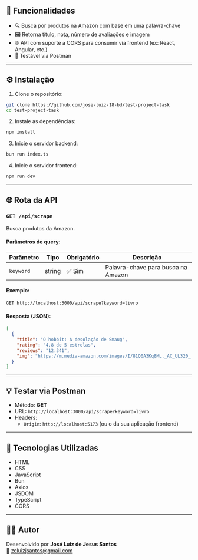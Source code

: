 ## 🚀 Funcionalidades

- 🔍 Busca por produtos na Amazon com base em uma palavra-chave
- 🖼️ Retorna título, nota, número de avaliações e imagem
- 🌐 API com suporte a CORS para consumir via frontend (ex: React, Angular, etc.)
- 🧪 Testável via Postman

---

## ⚙️ Instalação

1. Clone o repositório:
```bash
git clone https://github.com/jose-luiz-18-bd/test-project-task
cd test-project-task
```

2. Instale as dependências:
```bash
npm install
```

3. Inicie o servidor backend:
```bash
bun run index.ts
```

4. Inicie o servidor frontend:
```bash
npm run dev
```

---

## 🌐 Rota da API

### `GET /api/scrape`

Busca produtos da Amazon.

#### Parâmetros de query:
| Parâmetro | Tipo   | Obrigatório | Descrição                              |
|-----------|--------|-------------|----------------------------------------|
| `keyword` | string | ✅ Sim       | Palavra-chave para busca na Amazon     |

#### Exemplo:
```http
GET http://localhost:3000/api/scrape?keyword=livro
```

#### Resposta (JSON):
```json
[
  {
    "title": "O hobbit: A desolação de Smaug",
    "rating": "4,8 de 5 estrelas",
    "reviews": "12.341",
    "img": "https://m.media-amazon.com/images/I/81Q0A3Kq8ML._AC_UL320_.jpg"
  }
]
```

---

## 💡 Testar via Postman

- Método: **GET**
- URL: `http://localhost:3000/api/scrape?keyword=livro`
- Headers:
  - `Origin`: `http://localhost:5173` (ou o da sua aplicação frontend)

---

## 🧱 Tecnologias Utilizadas

- HTML
- CSS
- JavaScript
- Bun
- Axios
- JSDOM
- TypeScript
- CORS

---

## 🧑‍💻 Autor

Desenvolvido por **José Luiz de Jesus Santos**  
📧 zeluizjsantos@gmail.com


